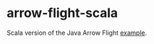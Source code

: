 # arrow-flight-scala

Scala version of the Java Arrow Flight [example](https://arrow.apache.org/cookbook/java/flight.html).
